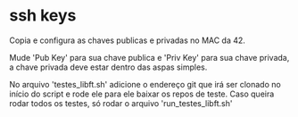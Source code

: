 # ssh keys

Copia e configura as chaves publicas e privadas no MAC da 42.

Mude 'Pub Key' para sua chave publica e 'Priv Key' para sua chave privada, a chave privada deve estar dentro das aspas simples.

No arquivo 'testes_libft.sh' adicione o endereço git que irá ser clonado no início do script e rode ele para ele baixar os repos de teste.
Caso queira rodar todos os testes, só rodar o arquivo 'run_testes_libft.sh'
